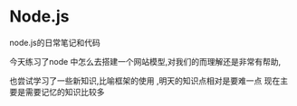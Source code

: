 # Node.js
node.js的日常笔记和代码

今天练习了node 中怎么去搭建一个网站模型,对我们的而理解还是非常有帮助,

也尝试学习了一些新知识,比喻框架的使用 ,明天的知识点相对是要难一点  现在主要是需要记忆的知识比较多
